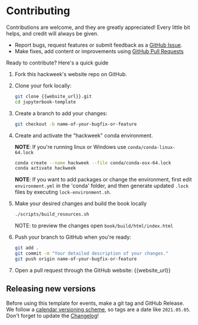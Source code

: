# Contributing

Contributions are welcome, and they are greatly appreciated! Every little bit
helps, and credit will always be given.

- Report bugs, request features or submit feedback as a [GitHub Issue](https://docs.github.com/en/issues/tracking-your-work-with-issues/about-issues).
- Make fixes, add content or improvements using [GitHub Pull Requests](https://docs.github.com/en/github/collaborating-with-issues-and-pull-requests/about-pull-requests)

Ready to contribute? Here's a quick guide

1. Fork this hackweek's website repo on GitHub.

1. Clone your fork locally:

    ```sh
    git clone {{website_url}}.git
    cd jupyterbook-template
    ```

1. Create a branch to add your changes:

    ```sh
    git checkout -b name-of-your-bugfix-or-feature
    ```

1. Create and activate the "hackweek" conda environment.

   __NOTE__: If you're running linux or Windows use `conda/conda-linux-64.lock`

    ```sh
    conda create --name hackweek --file conda/conda-osx-64.lock
    conda activate hackweek
    ```
    __NOTE__: If you want to add packages or change the environment,
    first edit `environment.yml` in the 'conda' folder, and then generate
    updated `.lock` files by executing `lock-environment.sh`.

1. Make your desired changes and build the book locally

    ```sh
    ./scripts/build_resources.sh
    ```
    NOTE: to preview the changes open `book/build/html/index.html`

1. Push your branch to GitHub when you're ready:

    ```sh
    git add .
    git commit -m "Your detailed description of your changes."
    git push origin name-of-your-bugfix-or-feature
    ```

1. Open a pull request through the GitHub website: {{website_url}}


## Releasing new versions

Before using this template for events, make a git tag and GitHub Release. We follow a [calendar versioning scheme](https://calver.org), so tags are a date like `2021.05.05`. Don't forget to update the [Changelog](./CHANGELOG.md)!
